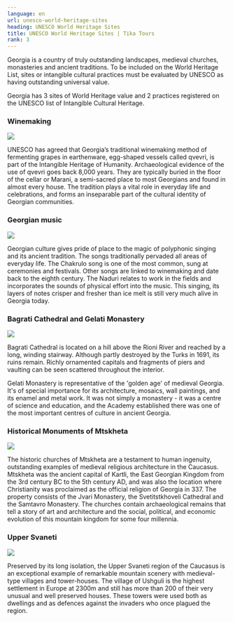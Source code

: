 ```yaml
---
language: en
url: unesco-world-heritage-sites
heading: UNESCO World Heritage Sites
title: UNESCO World Heritage Sites | Tika Tours
rank: 3
---
```

<div class="row content-row"><!-- 873 (1)-->
<div class="col-12 col-sm-6 col-md-6"><!-- 1198 -->

Georgia is a country of truly outstanding landscapes, medieval churches, monasteries
and ancient traditions. To be included on the World Heritage List, sites or intangible
cultural practices must be evaluated by UNESCO as having outstanding universal value.

</div>

<div class="col-12 col-sm-6 col-md-6"><!-- 1199 -->

Georgia has 3 sites of World Heritage value and 2 practices registered on the UNESCO
list of Intangible Cultural Heritage.

</div>

</div>

<div class="row content-row"><!-- 874 (3)-->
<div class="col-12 col-sm-6 col-md-6"><!-- 1200 -->

### Winemaking


![](/library/content/img27.jpg)

UNESCO has agreed that Georgia’s traditional winemaking method of fermenting grapes
in earthenware, egg\-shaped vessels called qvevri, is part of the Intangible Heritage
of Humanity. Archaeological evidence of the use of qvevri goes back 8,000 years.
They are typically buried in the floor of the cellar or Marani, a semi\-sacred place
to most Georgians and found in almost every house. The tradition plays a vital role
in everyday life and celebrations, and forms an inseparable part of the cultural
identity of Georgian communities.

</div>

<div class="col-12 col-sm-6 col-md-6"><!-- 1201 -->

### Georgian music


![](/library/content/img28.jpg)

Georgian culture gives pride of place to the magic of polyphonic singing and its
ancient tradition. The songs traditionally pervaded all areas of everyday life.
The Chakrulo song is one of the most common, sung at ceremonies and festivals. Other
songs are linked to winemaking and date back to the eighth century. The Naduri relates
to work in the fields and incorporates the sounds of physical effort into the music.
This singing, its layers of notes crisper and fresher than ice melt is still very
much alive in Georgia today.

</div>

</div>

<div class="row content-row"><!-- 875 (4)-->
<div class="col-12 col-sm-6 col-md-6"><!-- 1202 -->

### Bagrati Cathedral and Gelati Monastery


![](/library/content/img24.jpg)

Bagrati Cathedral is located on a hill above the Rioni River and reached by a long,
winding stairway. Although partly destroyed by the Turks in 1691, its ruins remain.
Richly ornamented capitals and fragments of piers and vaulting can be seen scattered
throughout the interior.

Gelati Monastery is representative of the 'golden age' of medieval Georgia. It's
of special importance for its architecture, mosaics, wall paintings, and its enamel
and metal work. It was not simply a monastery \- it was a centre of science and
education, and the Academy established there was one of the most important centres
of culture in ancient Georgia.

</div>

<div class="col-12 col-sm-6 col-md-6"><!-- 1203 -->

### Historical Monuments of Mtskheta


![](/library/content/img25.jpg)

The historic churches of Mtskheta are a testament to human ingenuity, outstanding
examples of medieval religious architecture in the Caucasus. Mtskheta was the ancient
capital of Kartli, the East Georgian Kingdom from the 3rd century BC to the 5th
century AD, and was also the location where Christianity was proclaimed as the official
religion of Georgia in 337. The property consists of the Jvari Monastery, the Svetitstkhoveli
Cathedral and the Samtavro Monastery. The churches contain archaeological remains
that tell a story of art and architecture and the social, political, and economic
evolution of this mountain kingdom for some four millennia.

</div>

</div>

<div class="row content-row"><!-- 876 (5)-->
<div class="col-12 col-sm-6 col-md-6"><!-- 1204 -->

### Upper Svaneti


![](/library/content/img26.jpg)

Preserved by its long isolation, the Upper Svaneti region of the Caucasus is an exceptional
example of remarkable mountain scenery with medieval\-type villages and tower\-houses.
The village of Ushguli is the highest settlement in Europe at 2300m and still has
more than 200 of their very unusual and well preserved houses. These towers were
used both as dwellings and as defences against the invaders who once plagued the
region.

</div>

<div class="col-12 col-sm-6 col-md-6"><!-- 1205 -->



</div>

</div>
